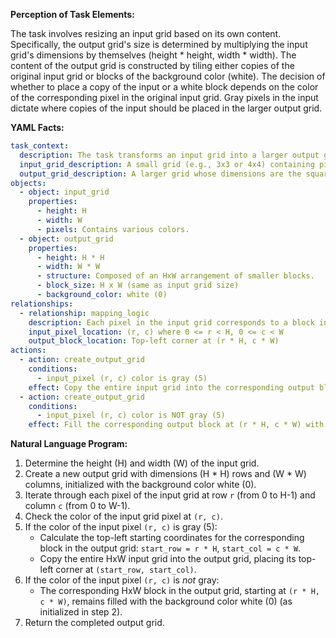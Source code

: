 **Perception of Task Elements:**

The task involves resizing an input grid based on its own content. Specifically, the output grid's size is determined by multiplying the input grid's dimensions by themselves (height * height, width * width). The content of the output grid is constructed by tiling either copies of the original input grid or blocks of the background color (white). The decision of whether to place a copy of the input or a white block depends on the color of the corresponding pixel in the original input grid. Gray pixels in the input dictate where copies of the input should be placed in the larger output grid.

**YAML Facts:**


```yaml
task_context:
  description: The task transforms an input grid into a larger output grid by selectively tiling copies of the input based on its own pixel values.
  input_grid_description: A small grid (e.g., 3x3 or 4x4) containing pixels of various colors, including white (0) and gray (5).
  output_grid_description: A larger grid whose dimensions are the square of the input grid's dimensions (Input HxW -> Output H*H x W*W). The output grid is composed of blocks, each the size of the original input grid.
objects:
  - object: input_grid
    properties:
      - height: H
      - width: W
      - pixels: Contains various colors.
  - object: output_grid
    properties:
      - height: H * H
      - width: W * W
      - structure: Composed of an HxW arrangement of smaller blocks.
      - block_size: H x W (same as input grid size)
      - background_color: white (0)
relationships:
  - relationship: mapping_logic
    description: Each pixel in the input grid corresponds to a block in the output grid.
    input_pixel_location: (r, c) where 0 <= r < H, 0 <= c < W
    output_block_location: Top-left corner at (r * H, c * W)
actions:
  - action: create_output_grid
    conditions:
      - input_pixel (r, c) color is gray (5)
    effect: Copy the entire input grid into the corresponding output block at (r * H, c * W).
  - action: create_output_grid
    conditions:
      - input_pixel (r, c) color is NOT gray (5)
    effect: Fill the corresponding output block at (r * H, c * W) with the background color (white, 0).
```


**Natural Language Program:**

1.  Determine the height (H) and width (W) of the input grid.
2.  Create a new output grid with dimensions (H * H) rows and (W * W) columns, initialized with the background color white (0).
3.  Iterate through each pixel of the input grid at row `r` (from 0 to H-1) and column `c` (from 0 to W-1).
4.  Check the color of the input grid pixel at `(r, c)`.
5.  If the color of the input pixel `(r, c)` is gray (5):
    *   Calculate the top-left starting coordinates for the corresponding block in the output grid: `start_row = r * H`, `start_col = c * W`.
    *   Copy the entire HxW input grid into the output grid, placing its top-left corner at `(start_row, start_col)`.
6.  If the color of the input pixel `(r, c)` is *not* gray:
    *   The corresponding HxW block in the output grid, starting at `(r * H, c * W)`, remains filled with the background color white (0) (as initialized in step 2).
7.  Return the completed output grid.